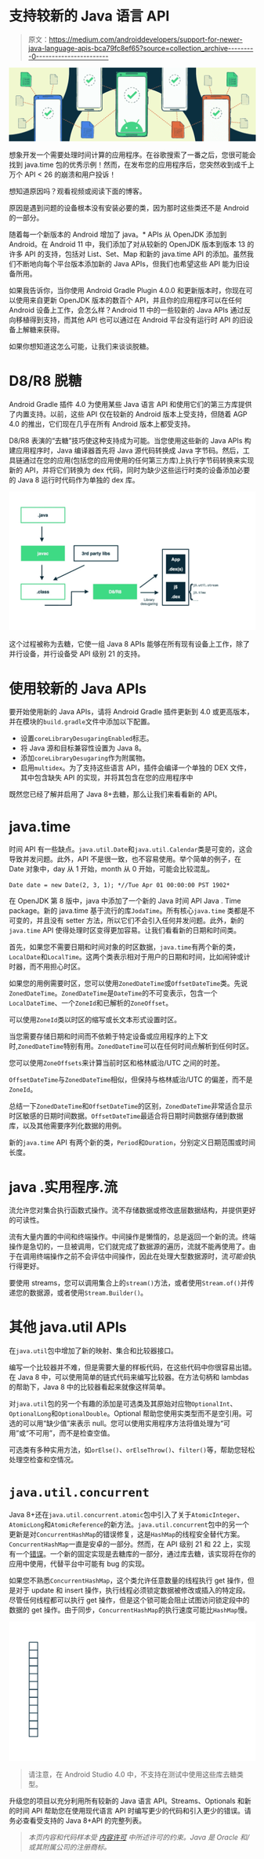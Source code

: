 # 支持较新的 Java 语言 API

> 原文：<https://medium.com/androiddevelopers/support-for-newer-java-language-apis-bca79fc8ef65?source=collection_archive---------0----------------------->

![](img/ff8ebc2677daca66c752db8ee22f6421.png)

想象开发一个需要处理时间计算的应用程序。在谷歌搜索了一番之后，您很可能会找到 java.time 包的优秀示例！然而，在发布您的应用程序后，您突然收到成千上万个 API < 26 的崩溃和用户投诉！

想知道原因吗？观看视频或阅读下面的博客。

原因是遇到问题的设备根本没有安装必要的类，因为那时这些类还不是 Android 的一部分。

随着每一个新版本的 Android 增加了 java。* APIs 从 OpenJDK 添加到 Android。在 Android 11 中，我们添加了对从较新的 OpenJDK 版本到版本 13 的许多 API 的支持，包括对 List、Set、Map 和新的 java.time API 的添加。虽然我们不断地向每个平台版本添加新的 Java APIs，但我们也希望这些 API 能为旧设备所用。

如果我告诉你，当你使用 Android Gradle Plugin 4.0.0 和更新版本时，你现在可以使用来自更新 OpenJDK 版本的数百个 API，并且你的应用程序可以在任何 Android 设备上工作，会怎么样？Android 11 中的一些较新的 Java APIs 通过反向移植得到支持，而其他 API 也可以通过在 Android 平台没有运行时 API 的旧设备上解糖来获得。

如果你想知道这怎么可能，让我们来谈谈脱糖。

# D8/R8 脱糖

Android Gradle 插件 4.0 为使用某些 Java 语言 API 和使用它们的第三方库提供了内置支持。以前，这些 API 仅在较新的 Android 版本上受支持，但随着 AGP 4.0 的推出，它们现在几乎在所有 Android 版本上都受支持。

D8/R8 表演的“去糖”技巧使这种支持成为可能。当您使用这些新的 Java APIs 构建应用程序时，Java 编译器首先将 Java 源代码转换成 Java 字节码。然后，工具链通过在您的应用(包括您的应用使用的任何第三方库)上执行字节码转换来实现新的 API，并将它们转换为 dex 代码，同时为缺少这些运行时类的设备添加必要的 Java 8 运行时代码作为单独的 dex 库。

![](img/f946504843dfb6e1d1fb569618bd319b.png)

这个过程被称为去糖，它使一组 Java 8 APIs 能够在所有现有设备上工作，除了并行设备，并行设备受 API 级别 21 的支持。

# 使用较新的 Java APIs

要开始使用新的 Java APIs，请将 Android Gradle 插件更新到 4.0 或更高版本，并在模块的`build.gradle`文件中添加以下配置。

*   设置`coreLibraryDesugaringEnabled`标志。
*   将 Java 源和目标兼容性设置为 Java 8。
*   添加`coreLibraryDesugaring`作为附属物。
*   启用`multidex`。为了支持这些语言 API，插件会编译一个单独的 DEX 文件，其中包含缺失 API 的实现，并将其包含在您的应用程序中

既然您已经了解并启用了 Java 8+去糖，那么让我们来看看新的 API。

# java.time

时间 API 有一些缺点。`java.util.Date`和`java.util.Calendar`类是可变的，这会导致并发问题。此外，API 不是很一致，也不容易使用。举个简单的例子，在 Date 对象中，day 从 1 开始，month 从 0 开始，可能会比较混乱。

`Date date = new Date(2, 3, 1); *//Tue Apr 01 00:00:00 PST 1902*`

在 OpenJDK 第 8 版中，java 中添加了一个新的 Java 时间 API Java . Time package。新的 java.time 基于流行的库`JodaTime`。所有核心`java.time` 类都是不可变的，并且没有 setter 方法，所以它们不会引入任何并发问题。此外，新的`java.time` API 使得处理时区变得更加容易。让我们看看新的日期和时间类。

首先，如果您不需要日期和时间对象的时区数据，`java.time`有两个新的类，`LocalDate`和`LocalTime`。这两个类表示相对于用户的日期和时间，比如闹钟或计时器，而不用担心时区。

如果您的用例需要时区，您可以使用`ZonedDateTime`或`OffsetDateTime`类。先说`ZonedDateTime`。`ZonedDateTime`是`DateTime`的不可变表示，包含一个`LocalDateTime`、一个`ZoneId`和已解析的`ZoneOffset`。

可以使用`ZoneId`类以时区的缩写或长文本形式设置时区。

当您需要存储日期和时间而不依赖于特定设备或应用程序的上下文时,`ZonedDateTime`特别有用。`ZonedDateTime`可以在任何时间点解析到任何时区。

您可以使用`ZoneOffsets`来计算当前时区和格林威治/UTC 之间的时差。

`OffsetDateTime`与`ZonedDateTime`相似，但保持与格林威治/UTC 的偏差，而不是`ZoneId`。

总结一下`ZonedDateTime`和`OffsetDateTime`的区别，`ZonedDateTime`非常适合显示时区敏感的日期时间数据。`OffsetDateTime`最适合将日期时间数据存储到数据库，以及其他需要序列化数据的用例。

新的`java.time` API 有两个新的类，`Period`和`Duration`，分别定义日期范围或时间长度。

# java .实用程序.流

流允许您对集合执行函数式操作。流不存储数据或修改底层数据结构，并提供更好的可读性。

流有大量内置的中间和终端操作。中间操作是懒惰的，总是返回一个新的流。终端操作是急切的，一旦被调用，它们就完成了数据源的遍历，流就不能再使用了。由于在调用终端操作之前不会评估中间操作，因此在处理大型数据源时，流*可能会*执行得更好。

要使用 streams，您可以调用集合上的`stream()`方法，或者使用`Stream.of()`并传递您的数据源，或者使用`Stream.Builder()`。

# 其他 java.util APIs

在`java.util`包中增加了新的映射、集合和比较器接口。

编写一个比较器并不难，但是需要大量的样板代码，在这些代码中你很容易出错。在 Java 8 中，可以使用简单的链式代码来编写比较器。在方法句柄和 lambdas 的帮助下，Java 8 中的比较器看起来就像这样简单。

对`java.util`包的另一个有趣的添加是可选类及其原始对应物`OptionalInt`、`OptionalLong`和`OptionalDouble`。Optional 帮助您使用实类型而不是空引用。可选的可以用“缺少值”来表示 null。您可以使用实用程序方法将值处理为“可用”或“不可用”，而不是检查空值。

可选类有多种实用方法，如`orElse()`、`orElseThrow()`、`filter()`等，帮助您轻松处理空检查和空情况。

# `java.util.concurrent`

Java 8+还在`java.util.concurrent.atomic`包中引入了关于`AtomicInteger`、`AtomicLong`和`AtomicReference`的新方法。`java.util.concurrent`包中的另一个更新是对`ConcurrentHashMap`的错误修复，这是`HashMap`的线程安全替代方案。`ConcurrentHashMap`一直是安卓的一部分。然而，在 API 级别 21 和 22 上，实现有一个[错误](https://bugs.openjdk.java.net/browse/JDK-8028564)。一个新的固定实现是去糖库的一部分，通过库去糖，该实现将在你的应用中使用，代替平台中可能有 bug 的实现。

如果您不熟悉`ConcurrentHashMap`，这个类允许任意数量的线程执行 get 操作，但是对于 update 和 insert 操作，执行线程必须锁定数据被修改或插入的特定段。尽管任何线程都可以执行 get 操作，但是这个锁可能会阻止试图访问锁定段中的数据的 get 操作。由于同步，`ConcurrentHashMap`的执行速度可能比`HashMap`慢。

![](img/b2b021544bec773aba26112883e22467.png)

> 请注意，在 Android Studio 4.0 中，不支持在测试中使用这些库去糖类型。

升级您的项目以充分利用所有较新的 Java 语言 API。Streams、Optionals 和新的时间 API 帮助您在使用现代语言 API 时编写更少的代码和引入更少的错误。请务必查看受支持的 Java 8+API 的完整列表。

> *本页内容和代码样本受* [*内容许可*](https://developer.android.com/license) *中所述许可的约束。Java 是 Oracle 和/或其附属公司的注册商标。*